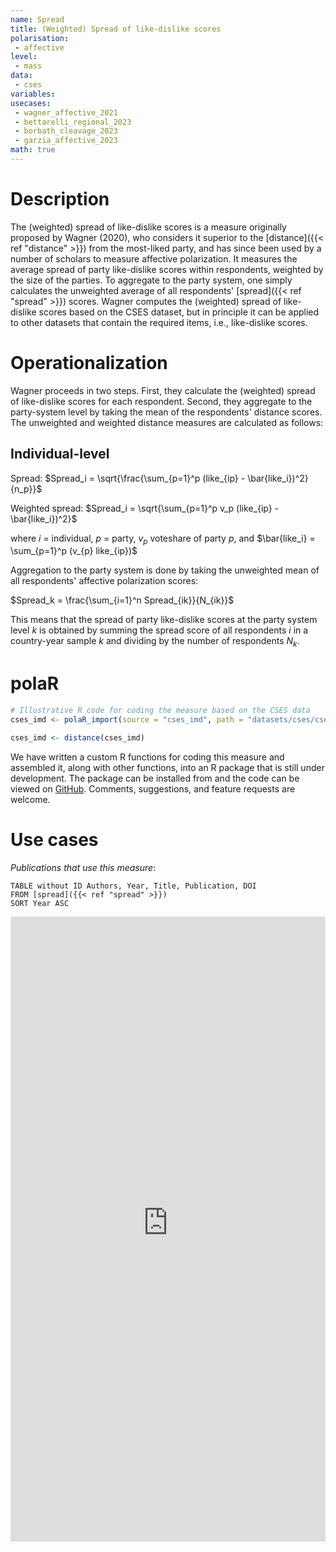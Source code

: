 ```yaml
---
name: Spread
title: (Weighted) Spread of like-dislike scores
polarisation:
 - affective
level: 
 - mass
data: 
 - cses
variables: 
usecases:
 - wagner_affective_2021
 - bettarelli_regional_2023
 - borbath_cleavage_2023
 - garzia_affective_2023 
math: true
---
```

# Description
The (weighted) spread of like-dislike scores is a measure originally proposed by Wagner (2020), who considers it superior to the [distance]({{< ref "distance" >}}) from the most-liked party, and has since been used by a number of scholars to measure affective polarization. It measures the average spread of party like-dislike scores within respondents, weighted by the size of the parties. To aggregate to the party system, one simply calculates the unweighted average of all respondents' [spread]({{< ref "spread" >}}) scores. Wagner computes the (weighted) spread of like-dislike scores based on the CSES dataset, but in principle it can be applied to other datasets that contain the required items, i.e., like-dislike scores.

# Operationalization
Wagner proceeds in two steps. First, they calculate the (weighted) spread of like-dislike scores for each respondent. Second, they aggregate to the party-system level by taking the mean of the respondents' distance scores. The unweighted and weighted distance measures are calculated as follows:

## Individual-level

Spread: $Spread_i = \sqrt{\frac{\sum_{p=1}^p (like_{ip} - \bar{like_i})^2}{n_p}}$

Weighted spread:  $Spread_i = \sqrt{\sum_{p=1}^p v_p (like_{ip} - \bar{like_i})^2}$

where $i$ = individual, $p$ = party, $v_p$ voteshare of party $p$, and $\bar{like_i} = \sum_{p=1}^p (v_{p} like_{ip})$ 

Aggregation to the party system is done by taking the unweighted mean of all respondents' affective polarization scores:

$Spread_k = \frac{\sum_{i=1}^n Spread_{ik}}{N_{ik}}$

This means that the spread of party like-dislike scores at the party system level $k$ is obtained by summing the spread score of all respondents $i$ in a country-year sample $k$ and dividing by the number of respondents $N_k$.

# polaR
```r 
# Illustrative R code for coding the measure based on the CSES data
cses_imd <- polaR_import(source = "cses_imd", path = "datasets/cses/cses_imd.dta")

cses_imd <- distance(cses_imd)
```
We have written a custom R functions for coding this measure and assembled it, along with other functions, into an R package that is still under development. The package can be installed from and the code can be viewed on [GitHub](https://github.com/felixgruenewald/polref). Comments, suggestions, and feature requests are welcome.

# Use cases
*Publications that use this measure*:
```dataview
TABLE without ID Authors, Year, Title, Publication, DOI
FROM [spread]({{< ref "spread" >}})
SORT Year ASC
```

<iframe src="https://felixgruenewald.shinyapps.io/polarapp/?dataset=cses&measure=spread_likedislike,spread_likedislike_wgt"
    frameborder="0"
    scrolling="yes" 
    style="overflow:hidden;width:100%" 
    height="1000" 
    width="100%"></iframe>